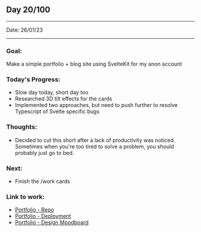 ## Day 20/100

---

Date: 26/01/23

---

### Goal: 

Make a simple portfolio + blog site using SvelteKit for my anon account

### **Today's Progress**: 

- Slow day today, short day too
- Researched 3D tilt effects for the cards
- Implemented two approaches, but need to push further to resolve Typescript of Svelte specific bugs 

### **Thoughts**: 

- Decided to cut this short after a lack of productivity was noticed. Sometimes when you're too tired to solve a problem, you should probably just go to bed. 

### **Next**:

- Finish the /work cards

### **Link to work:** 
- [Portfolio - Repo](https://github.com/activate-glacier-instinct/activate-glacier-instinct.github.io)
- [Portfolio - Deployment](https://activate-glacier-instinct.github.io/)
- [Portfolio - Design Moodboard](https://www.figma.com/file/EACX3PwCLrEc2q3oHRtxU4/Portfolio---Moodboard?node-id=0%3A1)